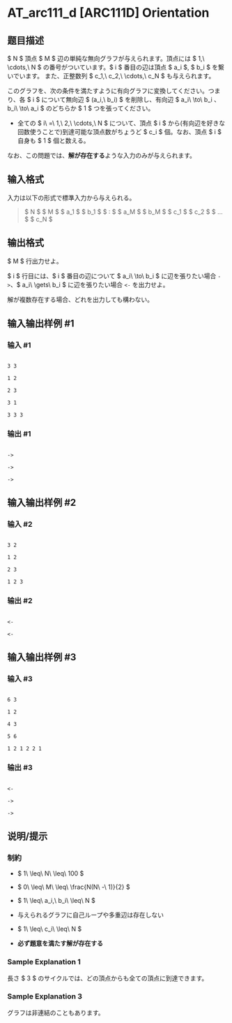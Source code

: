 # AT_arc111_d [ARC111D] Orientation

## 题目描述

[problemUrl]: https://atcoder.jp/contests/arc111/tasks/arc111_d

$ N $ 頂点 $ M $ 辺の単純な無向グラフが与えられます。頂点には $ 1,\ \cdots,\ N $ の番号がついています。$ i $ 番目の辺は頂点 $ a_i $, $ b_i $ を繋いでいます。 また、正整数列 $ c_1,\ c_2,\ \cdots,\ c_N $ も与えられます。

このグラフを、次の条件を満たすように有向グラフに変換してください。つまり、各 $ i $ について無向辺 $ (a_i,\ b_i) $ を削除し、有向辺 $ a_i\ \to\ b_i $、$ b_i\ \to\ a_i $ のどちらか $ 1 $ つを張ってください。

- 全ての $ i\ =\ 1,\ 2,\ \cdots,\ N $ について、頂点 $ i $ から(有向辺を好きな回数使うことで)到達可能な頂点数がちょうど $ c_i $ 個。なお、頂点 $ i $ 自身も $ 1 $ 個と数える。

なお、この問題では、**解が存在する**ような入力のみが与えられます。

## 输入格式

入力は以下の形式で標準入力から与えられる。

> $ N $ $ M $ $ a_1 $ $ b_1 $ $ : $ $ a_M $ $ b_M $ $ c_1 $ $ c_2 $ $ ... $ $ c_N $

## 输出格式

$ M $ 行出力せよ。

$ i $ 行目には、$ i $ 番目の辺について $ a_i\ \to\ b_i $ に辺を張りたい場合 `->`、$ a_i\ \gets\ b_i $ に辺を張りたい場合 `<-` を出力せよ。

解が複数存在する場合、どれを出力しても構わない。

## 输入输出样例 #1

### 输入 #1

```
3 3
1 2
2 3
3 1
3 3 3
```

### 输出 #1

```
->
->
->
```

## 输入输出样例 #2

### 输入 #2

```
3 2
1 2
2 3
1 2 3
```

### 输出 #2

```
<-
<-
```

## 输入输出样例 #3

### 输入 #3

```
6 3
1 2
4 3
5 6
1 2 1 2 2 1
```

### 输出 #3

```
<-
->
->
```

## 说明/提示

### 制約

- $ 1\ \leq\ N\ \leq\ 100 $
- $ 0\ \leq\ M\ \leq\ \frac{N(N\ -\ 1)}{2} $
- $ 1\ \leq\ a_i,\ b_i\ \leq\ N $
- 与えられるグラフに自己ループや多重辺は存在しない
- $ 1\ \leq\ c_i\ \leq\ N $
- **必ず題意を満たす解が存在する**

### Sample Explanation 1

長さ $ 3 $ のサイクルでは、どの頂点からも全ての頂点に到達できます。

### Sample Explanation 3

グラフは非連結のこともあります。